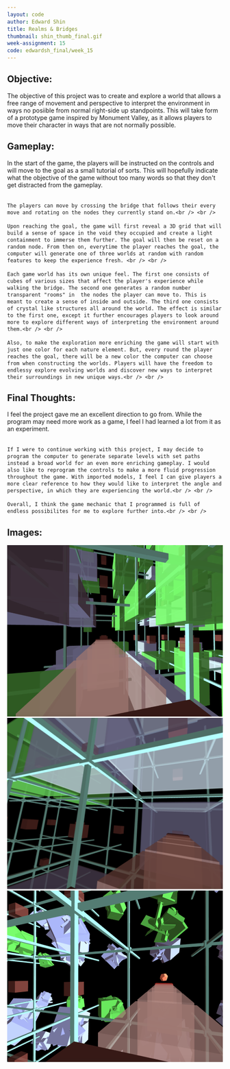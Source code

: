 ```yaml
---
layout: code
author: Edward Shin
title: Realms & Bridges
thumbnail: shin_thumb_final.gif
week-assignment: 15
code: edwardsh_final/week_15
---
```


<h2>Objective:</h2>

<p>
    The objective of this project was to create and explore a world that allows a free range of movement and perspective to interpret the environment in ways no posiible from normal right-side up standpoints. This will take form of a prototype game inspired by Monument Valley, as it allows players to move their character in ways that are not normally possible.
</p>


<h2>Gameplay:</h2>

<p>
    In the start of the game, the players will be instructed on the controls and will move to the goal as a small tutorial of sorts. This will hopefully indicate what the objective of the game without too many words so that they don't get distracted from the gameplay.<br /> <br /> 
    
    The players can move by crossing the bridge that follows their every move and rotating on the nodes they currently stand on.<br /> <br /> 
    
    Upon reaching the goal, the game will first reveal a 3D grid that will build a sense of space in the void they occupied and create a light containment to immerse them further. The goal will then be reset on a random node. From then on, everytime the player reaches the goal, the computer will generate one of three worlds at random with random features to keep the experience fresh. <br /> <br /> 
    
    Each game world has its own unique feel. The first one consists of cubes of various sizes that affect the player's experience while walking the bridge. The second one generates a random number transparent "rooms" in  the nodes the player can move to. This is meant to create a sense of inside and outside. The third one consists of crystal like structures all around the world. The effect is similar to the first one, except it further encourages players to look around more to explore different ways of interpreting the environment around them.<br /> <br />
    
    Also, to make the exploration more enriching the game will start with just one color for each nature element. But, every round the player reaches the goal, there will be a new color the computer can choose from when constructing the worlds. Players will have the freedom to endlessy explore evolving worlds and discover new ways to interpret their surroundings in new unique ways.<br /> <br /> 
</p>


<h2>Final Thoughts: </h2>

<p>
    I feel the project gave me an excellent direction to go from. While the program may need more work as a game, I feel I had learned a lot from it as an experiment.<br /> <br /> 
    
    If I were to continue working with this project, I may decide to program the computer to generate separate levels with set paths instead a broad world for an even more enriching gameplay. I would also like to reprogram the controls to make a more fluid progression throughout the game. With imported models, I feel I can give players a more clear reference to how they would like to interpret the angle and perspective, in which they are experiencing the world.<br /> <br /> 
    
    Overall, I think the game mechanic that I programmed is full of endless possibilites for me to explore further into.<br /> <br /> 
</p>

<h2>Images: </h2>

<img src="img/edwardsh/world1_2.png" alt="World 1" height="400" width="600">

<img src="img/edwardsh/world2_2.png" alt="World 2" height="400" width="600">

<img src="img/edwardsh/world3_2.png" alt="World 3" height="400" width="600">